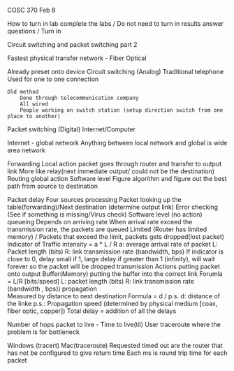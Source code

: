 COSC 370 Feb 8

How to turn in lab
	complete the labs / Do not need to turn in results
	answer questions / Turn in

Circuit switching and packet switching part 2

Fastest physical transfer network - Fiber Optical

Already preset onto device
Circuit switching (Analog)
	Traditional telephone
	Used for one to one connection

	Old method
		Done through telecommunication company
		All wired
		People working on switch station (setup direction switch from one place to another)
Packet switching (Digital)
	Internet/Computer

Internet - global network
	Anything between local network and global is wide area network

Forwarding
	Local action
	packet goes through router and transfer to output link
	More like relay(next immediate output/ could not be the destination)
Routing
	global action
	Software level
	Figure algorithm and figure out the best path from source to destination

Packet delay
	Four sources
		processing
			Packet looking up the table(forwarding)/Next destination (determine output link)
			Error checking (See if something is missing/Virus check)
			Software level (no action)
		queueing
			Depends on arriving rate
			When arrival rate exceed the transmission rate, the packets are queued
			Limited (Router has limited memory) / Packets that exceed the limit, packets gets dropped(lost packet)
			Indicator of Traffic intensity = a * L / R
				a: average arrival rate of packet
				L: Packet length (bits)
				R: link transmission rate (bandwidth, bps)
					If indicator is close to 0, delay small
					if 1, large delay
					if greater than 1 (infinity), will wait forever so the packet will be dropped
		transmission
		 	Actions
			putting packet onto output
			Buffer(Memory)
			putting the buffer into the correct link
			Forumla = L/R [bits/speed]
				L: packet length (bits)
				R: link transmission rate (bandwidth , bps))
		propagation  
			Measured by distance to next destination
			Formula = d / p.s.
				d: distance of the linke
				p.s.: Propagation speed (determined by physical medium [coax, fiber optic, copper])
	Total delay = addition of all the delays

Number of hops packet to live - Time to live(til)
User traceroute where the problem is for bottleneck

Windows (tracert)
Mac(traceroute)
Requested timed out are the router that has not be configured to give return time
Each ms is round trip time for each packet